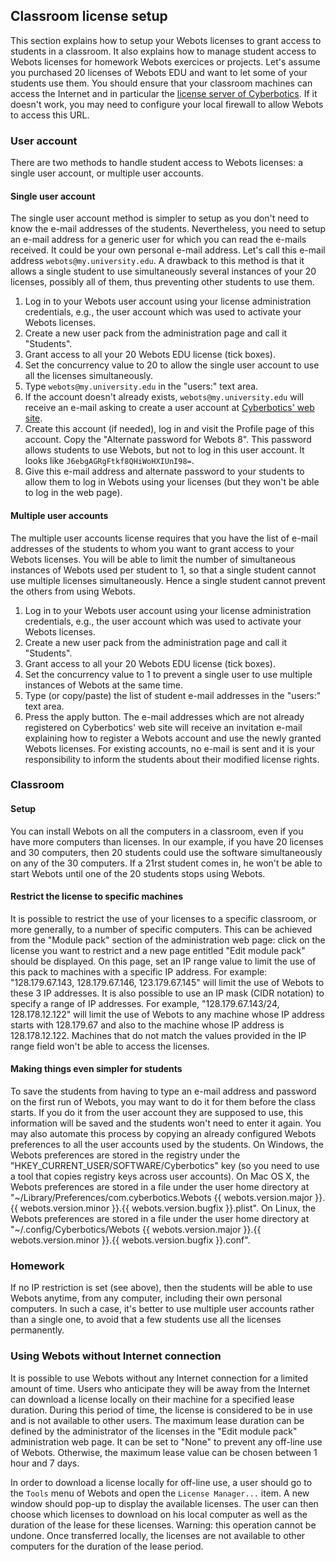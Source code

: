 ## Classroom license setup

This section explains how to setup your Webots licenses to grant access to
students in a classroom. It also explains how to manage student access to Webots
licenses for homework Webots exercices or projects. Let's assume you purchased
20 licenses of Webots EDU and want to let some of your students use them. You
should ensure that your classroom machines can access the Internet and in
particular the [license server of
Cyberbotics](https://www.cyberbotics.com/license). If it doesn't work, you may
need to configure your local firewall to allow Webots to access this URL.

### User account

There are two methods to handle student access to Webots licenses: a single user
account, or multiple user accounts.

#### Single user account

The single user account method is simpler to setup as you don't need to know the
e-mail addresses of the students. Nevertheless, you need to setup an e-mail
address for a generic user for which you can read the e-mails received. It could
be your own personal e-mail address. Let's call this e-mail address
`webots@my.university.edu`. A drawback to this method is that it allows a single
student to use simultaneously several instances of your 20 licenses, possibly
all of them, thus preventing other students to use them.

1. Log in to your Webots user account using your license administration
credentials, e.g., the user account which was used to activate your Webots
licenses.
2. Create a new user pack from the administration page and call it "Students".
3. Grant access to all your 20 Webots EDU license (tick boxes).
4. Set the concurrency value to 20 to allow the single user account to use all the
licenses simultaneously.
5. Type `webots@my.university.edu` in the "users:" text area.
6. If the account doesn't already exists, `webots@my.university.edu` will receive
an e-mail asking to create a user account at [Cyberbotics' web
site](https://www.cyberbotics.com).
7. Create this account (if needed), log in and visit the Profile page of this
account. Copy the "Alternate password for Webots 8". This password allows
students to use Webots, but not to log in this user account. It looks like
`J6ebgAGRgFtkf8QHiWoHXIUnI98=`.
8. Give this e-mail address and alternate password to your students to allow them
to log in Webots using your licenses (but they won't be able to log in the web
page).

#### Multiple user accounts

The multiple user accounts license requires that you have the list of e-mail
addresses of the students to whom you want to grant access to your Webots
licenses. You will be able to limit the number of simultaneous instances of
Webots used per student to 1, so that a single student cannot use multiple
licenses simultaneously. Hence a single student cannot prevent the others from
using Webots.

1. Log in to your Webots user account using your license administration
credentials, e.g., the user account which was used to activate your Webots
licenses.
2. Create a new user pack from the administration page and call it "Students".
3. Grant access to all your 20 Webots EDU license (tick boxes).
4. Set the concurrency value to 1 to prevent a single user to use multiple
instances of Webots at the same time.
5. Type (or copy/paste) the list of student e-mail addresses in the "users:" text
area.
6. Press the apply button. The e-mail addresses which are not already registered on
Cyberbotics' web site will receive an invitation e-mail explaining how to
register a Webots account and use the newly granted Webots licenses. For
existing accounts, no e-mail is sent and it is your responsibility to inform the
students about their modified license rights.

### Classroom

#### Setup

You can install Webots on all the computers in a classroom, even if you have
more computers than licenses. In our example, if you have 20 licenses and 30
computers, then 20 students could use the software simultaneously on any of the
30 computers. If a 21rst student comes in, he won't be able to start Webots
until one of the 20 students stops using Webots.

#### Restrict the license to specific machines

It is possible to restrict the use of your licenses to a specific classroom, or
more generally, to a number of specific computers. This can be achieved from the
"Module pack" section of the administration web page: click on the license you
want to restrict and a new page entitled "Edit module pack" should be displayed.
On this page, set an IP range value to limit the use of this pack to machines
with a specific IP address. For example: "128.179.67.143, 128.179.67.146,
123.179.67.145" will limit the use of Webots to these 3 IP addresses. It is also
possible to use an IP mask (CIDR notation) to specify a range of IP addresses.
For example, "128.179.67.143/24, 128.178.12.122" will limit the use of Webots to
any machine whose IP address starts with 128.179.67 and also to the machine
whose IP address is 128.178.12.122. Machines that do not match the values
provided in the IP range field won't be able to access the licenses.

#### Making things even simpler for students

To save the students from having to type an e-mail address and password on the
first run of Webots, you may want to do it for them before the class starts. If
you do it from the user account they are supposed to use, this information will
be saved and the students won't need to enter it again. You may also automate
this process by copying an already configured Webots preferences to all the user
accounts used by the students. On Windows, the Webots preferences are stored in
the registry under the "HKEY\_CURRENT\_USER/SOFTWARE/Cyberbotics" key (so you
need to use a tool that copies registry keys across user accounts). On Mac OS X,
the Webots preferences are stored in a file under the user home directory at
"~/Library/Preferences/com.cyberbotics.Webots {{ webots.version.major }}.{{
webots.version.minor }}.{{ webots.version.bugfix }}.plist". On Linux, the Webots
preferences are stored in a file under the user home directory at
"~/.config/Cyberbotics/Webots {{ webots.version.major }}.{{ webots.version.minor
}}.{{ webots.version.bugfix }}.conf".

### Homework

If no IP restriction is set (see above), then the students will be able to use
Webots anytime, from any computer, including their own personal computers. In
such a case, it's better to use multiple user accounts rather than a single one,
to avoid that a few students use all the licenses permanently.

### Using Webots without Internet connection

It is possible to use Webots without any Internet connection for a limited
amount of time. Users who anticipate they will be away from the Internet can
download a license locally on their machine for a specified lease duration.
During this period of time, the license is considered to be in use and is not
available to other users. The maximum lease duration can be defined by the
administrator of the licenses in the "Edit module pack" administration web page.
It can be set to "None" to prevent any off-line use of Webots. Otherwise, the
maximum lease value can be chosen between 1 hour and 7 days.

In order to download a license locally for off-line use, a user should go to the
`Tools` menu of Webots and open the `License Manager...` item. A new window
should pop-up to display the available licenses. The user can then choose which
licenses to download on his local computer as well as the duration of the lease
for these licenses. Warning: this operation cannot be undone. Once transferred
locally, the licenses are not available to other computers for the duration of
the lease period.
